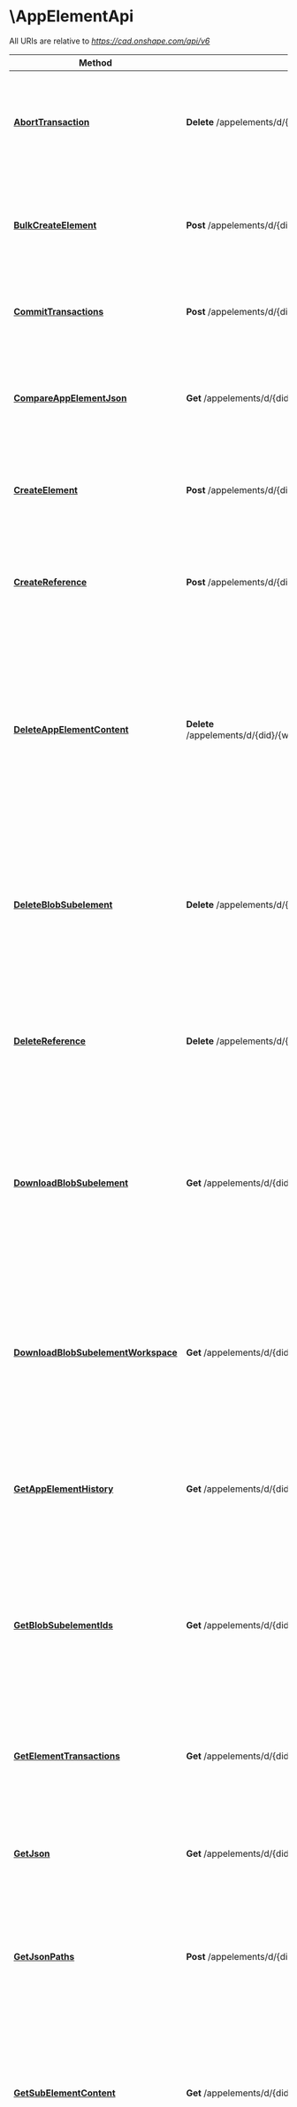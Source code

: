# \AppElementApi

All URIs are relative to *https://cad.onshape.com/api/v6*

Method | HTTP request | Description
------------- | ------------- | -------------
[**AbortTransaction**](AppElementApi.md#AbortTransaction) | **Delete** /appelements/d/{did}/w/{wid}/e/{eid}/transactions/{tid} | Abort transaction by document ID, workspace ID, tab ID, and transaction ID.
[**BulkCreateElement**](AppElementApi.md#BulkCreateElement) | **Post** /appelements/d/{did}/w/{wid}/bulkcreate | Create multiple empty application tabs by document ID and workspace ID.
[**CommitTransactions**](AppElementApi.md#CommitTransactions) | **Post** /appelements/d/{did}/w/{wid}/transactions | Commit transactions by document ID and workspace ID.
[**CompareAppElementJson**](AppElementApi.md#CompareAppElementJson) | **Get** /appelements/d/{did}/{wvm}/{wvmid}/e/{eid}/compare | Compare JSON by document ID, workspace or version or microversion ID, and tab ID.
[**CreateElement**](AppElementApi.md#CreateElement) | **Post** /appelements/d/{did}/w/{wid} | Create application tab by document ID and workspace ID.
[**CreateReference**](AppElementApi.md#CreateReference) | **Post** /appelements/d/{did}/{wvm}/{wvmid}/e/{eid}/references | Create referencesby document ID, workspace or version or microversion ID, and tab ID.
[**DeleteAppElementContent**](AppElementApi.md#DeleteAppElementContent) | **Delete** /appelements/d/{did}/{wvm}/{wvmid}/e/{eid}/content/subelements/{sid} | Delete subelement array by document ID, workspace or version or microversion ID, tab ID, and subelement ID. A Subelement is used to store and organize data.
[**DeleteBlobSubelement**](AppElementApi.md#DeleteBlobSubelement) | **Delete** /appelements/d/{did}/w/{wid}/e/{eid}/blob/{bid} | Delete blob subelement file by document ID, workspace ID, tab ID, and blob ID. A Subelement is used to store and organize data.
[**DeleteReference**](AppElementApi.md#DeleteReference) | **Delete** /appelements/d/{did}/{wvm}/{wvmid}/e/{eid}/references/{rid} | Delete references by document ID, workspace or version or microversion ID, tab ID, and resolve ID.
[**DownloadBlobSubelement**](AppElementApi.md#DownloadBlobSubelement) | **Get** /appelements/d/{did}/{vm}/{vmid}/e/{eid}/blob/{bid} | Download blob subelement file by document ID, version or microversion ID, tab ID, and blob ID. A Subelement is used to store and organize data.
[**DownloadBlobSubelementWorkspace**](AppElementApi.md#DownloadBlobSubelementWorkspace) | **Get** /appelements/d/{did}/w/{wid}/e/{eid}/blob/{bid} | Download blob subelement as a file by document ID, workspace ID, tab ID, and blob ID. A Subelement is used to store and organize data.
[**GetAppElementHistory**](AppElementApi.md#GetAppElementHistory) | **Get** /appelements/d/{did}/{wvm}/{wvmid}/e/{eid}/content/history | Retrieve history by document ID, workspace or version or microversion ID, and tab ID.
[**GetBlobSubelementIds**](AppElementApi.md#GetBlobSubelementIds) | **Get** /appelements/d/{did}/{wvm}/{wvmid}/e/{eid}/blob | Retrieve an array of blob subelement IDs by document ID and workspace or microversion ID. A Subelement is used to store and organize data.
[**GetElementTransactions**](AppElementApi.md#GetElementTransactions) | **Get** /appelements/d/{did}/w/{wid}/e/{eid}/transactions | Retrieve an array of tab transactions by document ID, workspace ID, and tab ID.
[**GetJson**](AppElementApi.md#GetJson) | **Get** /appelements/d/{did}/{wvm}/{wvmid}/e/{eid}/content/json | Retrieve JSON by document ID, workspace or version or microversion ID, and tab ID.
[**GetJsonPaths**](AppElementApi.md#GetJsonPaths) | **Post** /appelements/d/{did}/{wvm}/{wvmid}/e/{eid}/content/jsonpaths | Retrieve JSON paths by document ID, workspace or version or microversion ID, and tab ID.
[**GetSubElementContent**](AppElementApi.md#GetSubElementContent) | **Get** /appelements/d/{did}/{wvm}/{wvmid}/e/{eid}/content | Retrieve subelement content by document ID, tab ID, and workspace or version or microversion ID. A Subelement is used to store and organize data.
[**GetSubelementIds**](AppElementApi.md#GetSubelementIds) | **Get** /appelements/d/{did}/{wvm}/{wvmid}/e/{eid}/content/ids | Retrieve subelement IDs by document ID, workspace or version or microversion ID, and tab ID. A Subelement is used to store and organize data.
[**ResolveReference**](AppElementApi.md#ResolveReference) | **Get** /appelements/d/{did}/{wvm}/{wvmid}/e/{eid}/references/{rid} | Resolve references by document ID, workspace or version or microversion ID, tab ID and resolve ID.
[**ResolveReferences**](AppElementApi.md#ResolveReferences) | **Get** /appelements/d/{did}/{wvm}/{wvmid}/e/{eid}/resolvereferences | Resolve references by document ID, workspace or version or microversion ID, and tab ID.
[**StartTransaction**](AppElementApi.md#StartTransaction) | **Post** /appelements/d/{did}/w/{wid}/e/{eid}/transactions | Start application tab transaction by document ID, workspace ID, and tab ID.
[**UpdateAppElement**](AppElementApi.md#UpdateAppElement) | **Post** /appelements/d/{did}/{wvm}/{wvmid}/e/{eid}/content | Update application tab by document ID, workspace or version or microversion ID, and tab ID.
[**UpdateReference**](AppElementApi.md#UpdateReference) | **Post** /appelements/d/{did}/{wvm}/{wvmid}/e/{eid}/references/{rid} | Update references by document ID, workspace or version or microversion ID, tab ID, and resolve ID.
[**UploadBlobSubelement**](AppElementApi.md#UploadBlobSubelement) | **Post** /appelements/d/{did}/w/{wid}/e/{eid}/blob/{bid} | Upload blob subelement file by document ID, workspace ID, tab ID, and blob ID. A Subelement is used to store and organize data.



## AbortTransaction

> map[string]interface{} AbortTransaction(ctx, did, eid, wid, tid).ReturnError(returnError).Execute()

Abort transaction by document ID, workspace ID, tab ID, and transaction ID.

### Example

```go
package main

import (
    "context"
    "fmt"
    "os"
    openapiclient "./openapi"
)

func main() {
    did := "did_example" // string | 
    eid := "eid_example" // string | 
    wid := "wid_example" // string | 
    tid := "tid_example" // string | 
    returnError := true // bool |  (optional) (default to true)

    configuration := openapiclient.NewConfiguration()
    apiClient := openapiclient.NewAPIClient(configuration)
    resp, r, err := apiClient.AppElementApi.AbortTransaction(context.Background(), did, eid, wid, tid).ReturnError(returnError).Execute()
    if err != nil {
        fmt.Fprintf(os.Stderr, "Error when calling `AppElementApi.AbortTransaction``: %v\n", err)
        fmt.Fprintf(os.Stderr, "Full HTTP response: %v\n", r)
    }
    // response from `AbortTransaction`: map[string]interface{}
    fmt.Fprintf(os.Stdout, "Response from `AppElementApi.AbortTransaction`: %v\n", resp)
}
```

### Path Parameters


Name | Type | Description  | Notes
------------- | ------------- | ------------- | -------------
**ctx** | **context.Context** | context for authentication, logging, cancellation, deadlines, tracing, etc.
**did** | **string** |  | 
**eid** | **string** |  | 
**wid** | **string** |  | 
**tid** | **string** |  | 

### Other Parameters

Other parameters are passed through a pointer to a apiAbortTransactionRequest struct via the builder pattern


Name | Type | Description  | Notes
------------- | ------------- | ------------- | -------------




 **returnError** | **bool** |  | [default to true]

### Return type

**map[string]interface{}**

### Authorization

[OAuth2](../README.md#OAuth2), [BasicAuth](../README.md#BasicAuth)

### HTTP request headers

- **Content-Type**: Not defined
- **Accept**: application/json;charset=UTF-8; qs=0.09

[[Back to top]](#) [[Back to API list]](../README.md#documentation-for-api-endpoints)
[[Back to Model list]](../README.md#documentation-for-models)
[[Back to README]](../README.md)


## BulkCreateElement

> BTAppElementBulkCreateInfo BulkCreateElement(ctx, did, wid).BTAppElementBulkCreateParams(bTAppElementBulkCreateParams).LinkDocumentId(linkDocumentId).Execute()

Create multiple empty application tabs by document ID and workspace ID.



### Example

```go
package main

import (
    "context"
    "fmt"
    "os"
    openapiclient "./openapi"
)

func main() {
    did := "did_example" // string | The id of the document in which to perform the operation.
    wid := "wid_example" // string | The id of the workspace in which to perform the operation.
    bTAppElementBulkCreateParams := *openapiclient.NewBTAppElementBulkCreateParams("FormatId_example") // BTAppElementBulkCreateParams | 
    linkDocumentId := "linkDocumentId_example" // string | The id of the document through which the above document should be accessed; only applicable when accessing a version of the document. This allows a user who has access to document a to see data from document b, as long as document b has been linked to document a by a user who has permission to both. (optional) (default to "")

    configuration := openapiclient.NewConfiguration()
    apiClient := openapiclient.NewAPIClient(configuration)
    resp, r, err := apiClient.AppElementApi.BulkCreateElement(context.Background(), did, wid).BTAppElementBulkCreateParams(bTAppElementBulkCreateParams).LinkDocumentId(linkDocumentId).Execute()
    if err != nil {
        fmt.Fprintf(os.Stderr, "Error when calling `AppElementApi.BulkCreateElement``: %v\n", err)
        fmt.Fprintf(os.Stderr, "Full HTTP response: %v\n", r)
    }
    // response from `BulkCreateElement`: BTAppElementBulkCreateInfo
    fmt.Fprintf(os.Stdout, "Response from `AppElementApi.BulkCreateElement`: %v\n", resp)
}
```

### Path Parameters


Name | Type | Description  | Notes
------------- | ------------- | ------------- | -------------
**ctx** | **context.Context** | context for authentication, logging, cancellation, deadlines, tracing, etc.
**did** | **string** | The id of the document in which to perform the operation. | 
**wid** | **string** | The id of the workspace in which to perform the operation. | 

### Other Parameters

Other parameters are passed through a pointer to a apiBulkCreateElementRequest struct via the builder pattern


Name | Type | Description  | Notes
------------- | ------------- | ------------- | -------------


 **bTAppElementBulkCreateParams** | [**BTAppElementBulkCreateParams**](BTAppElementBulkCreateParams.md) |  | 
 **linkDocumentId** | **string** | The id of the document through which the above document should be accessed; only applicable when accessing a version of the document. This allows a user who has access to document a to see data from document b, as long as document b has been linked to document a by a user who has permission to both. | [default to &quot;&quot;]

### Return type

[**BTAppElementBulkCreateInfo**](BTAppElementBulkCreateInfo.md)

### Authorization

[OAuth2](../README.md#OAuth2), [BasicAuth](../README.md#BasicAuth)

### HTTP request headers

- **Content-Type**: application/json;charset=UTF-8; qs=0.09
- **Accept**: application/json;charset=UTF-8; qs=0.09

[[Back to top]](#) [[Back to API list]](../README.md#documentation-for-api-endpoints)
[[Back to Model list]](../README.md#documentation-for-models)
[[Back to README]](../README.md)


## CommitTransactions

> BTAppElementModifyInfo CommitTransactions(ctx, did, wid).BTAppElementCommitTransactionParams(bTAppElementCommitTransactionParams).LinkDocumentId(linkDocumentId).Execute()

Commit transactions by document ID and workspace ID.

### Example

```go
package main

import (
    "context"
    "fmt"
    "os"
    openapiclient "./openapi"
)

func main() {
    did := "did_example" // string | The id of the document in which to perform the operation.
    wid := "wid_example" // string | The id of the workspace in which to perform the operation.
    bTAppElementCommitTransactionParams := *openapiclient.NewBTAppElementCommitTransactionParams() // BTAppElementCommitTransactionParams | 
    linkDocumentId := "linkDocumentId_example" // string | The id of the document through which the above document should be accessed; only applicable when accessing a version of the document. This allows a user who has access to document a to see data from document b, as long as document b has been linked to document a by a user who has permission to both. (optional) (default to "")

    configuration := openapiclient.NewConfiguration()
    apiClient := openapiclient.NewAPIClient(configuration)
    resp, r, err := apiClient.AppElementApi.CommitTransactions(context.Background(), did, wid).BTAppElementCommitTransactionParams(bTAppElementCommitTransactionParams).LinkDocumentId(linkDocumentId).Execute()
    if err != nil {
        fmt.Fprintf(os.Stderr, "Error when calling `AppElementApi.CommitTransactions``: %v\n", err)
        fmt.Fprintf(os.Stderr, "Full HTTP response: %v\n", r)
    }
    // response from `CommitTransactions`: BTAppElementModifyInfo
    fmt.Fprintf(os.Stdout, "Response from `AppElementApi.CommitTransactions`: %v\n", resp)
}
```

### Path Parameters


Name | Type | Description  | Notes
------------- | ------------- | ------------- | -------------
**ctx** | **context.Context** | context for authentication, logging, cancellation, deadlines, tracing, etc.
**did** | **string** | The id of the document in which to perform the operation. | 
**wid** | **string** | The id of the workspace in which to perform the operation. | 

### Other Parameters

Other parameters are passed through a pointer to a apiCommitTransactionsRequest struct via the builder pattern


Name | Type | Description  | Notes
------------- | ------------- | ------------- | -------------


 **bTAppElementCommitTransactionParams** | [**BTAppElementCommitTransactionParams**](BTAppElementCommitTransactionParams.md) |  | 
 **linkDocumentId** | **string** | The id of the document through which the above document should be accessed; only applicable when accessing a version of the document. This allows a user who has access to document a to see data from document b, as long as document b has been linked to document a by a user who has permission to both. | [default to &quot;&quot;]

### Return type

[**BTAppElementModifyInfo**](BTAppElementModifyInfo.md)

### Authorization

[OAuth2](../README.md#OAuth2), [BasicAuth](../README.md#BasicAuth)

### HTTP request headers

- **Content-Type**: application/json;charset=UTF-8; qs=0.09
- **Accept**: application/json;charset=UTF-8; qs=0.09

[[Back to top]](#) [[Back to API list]](../README.md#documentation-for-api-endpoints)
[[Back to Model list]](../README.md#documentation-for-models)
[[Back to README]](../README.md)


## CompareAppElementJson

> BTDiffJsonResponse2725 CompareAppElementJson(ctx, did, wvm, wvmid, eid).WorkspaceId(workspaceId).VersionId(versionId).MicroversionId(microversionId).LinkDocumentId(linkDocumentId).JsonDifferenceFormat(jsonDifferenceFormat).Execute()

Compare JSON by document ID, workspace or version or microversion ID, and tab ID.

### Example

```go
package main

import (
    "context"
    "fmt"
    "os"
    openapiclient "./openapi"
)

func main() {
    did := "did_example" // string | 
    wvm := "wvm_example" // string | 
    wvmid := "wvmid_example" // string | 
    eid := "eid_example" // string | 
    workspaceId := "workspaceId_example" // string |  (optional)
    versionId := "versionId_example" // string |  (optional)
    microversionId := "microversionId_example" // string |  (optional)
    linkDocumentId := "linkDocumentId_example" // string |  (optional)
    jsonDifferenceFormat := "jsonDifferenceFormat_example" // string |  (optional)

    configuration := openapiclient.NewConfiguration()
    apiClient := openapiclient.NewAPIClient(configuration)
    resp, r, err := apiClient.AppElementApi.CompareAppElementJson(context.Background(), did, wvm, wvmid, eid).WorkspaceId(workspaceId).VersionId(versionId).MicroversionId(microversionId).LinkDocumentId(linkDocumentId).JsonDifferenceFormat(jsonDifferenceFormat).Execute()
    if err != nil {
        fmt.Fprintf(os.Stderr, "Error when calling `AppElementApi.CompareAppElementJson``: %v\n", err)
        fmt.Fprintf(os.Stderr, "Full HTTP response: %v\n", r)
    }
    // response from `CompareAppElementJson`: BTDiffJsonResponse2725
    fmt.Fprintf(os.Stdout, "Response from `AppElementApi.CompareAppElementJson`: %v\n", resp)
}
```

### Path Parameters


Name | Type | Description  | Notes
------------- | ------------- | ------------- | -------------
**ctx** | **context.Context** | context for authentication, logging, cancellation, deadlines, tracing, etc.
**did** | **string** |  | 
**wvm** | **string** |  | 
**wvmid** | **string** |  | 
**eid** | **string** |  | 

### Other Parameters

Other parameters are passed through a pointer to a apiCompareAppElementJsonRequest struct via the builder pattern


Name | Type | Description  | Notes
------------- | ------------- | ------------- | -------------




 **workspaceId** | **string** |  | 
 **versionId** | **string** |  | 
 **microversionId** | **string** |  | 
 **linkDocumentId** | **string** |  | 
 **jsonDifferenceFormat** | **string** |  | 

### Return type

[**BTDiffJsonResponse2725**](BTDiffJsonResponse2725.md)

### Authorization

[OAuth2](../README.md#OAuth2), [BasicAuth](../README.md#BasicAuth)

### HTTP request headers

- **Content-Type**: Not defined
- **Accept**: application/json;charset=UTF-8; qs=0.09

[[Back to top]](#) [[Back to API list]](../README.md#documentation-for-api-endpoints)
[[Back to Model list]](../README.md#documentation-for-models)
[[Back to README]](../README.md)


## CreateElement

> BTAppElementModifyInfo CreateElement(ctx, did, wid).BTAppElementParams(bTAppElementParams).LinkDocumentId(linkDocumentId).Execute()

Create application tab by document ID and workspace ID.

### Example

```go
package main

import (
    "context"
    "fmt"
    "os"
    openapiclient "./openapi"
)

func main() {
    did := "did_example" // string | The id of the document in which to perform the operation.
    wid := "wid_example" // string | The id of the workspace in which to perform the operation.
    bTAppElementParams := *openapiclient.NewBTAppElementParams("FormatId_example") // BTAppElementParams | 
    linkDocumentId := "linkDocumentId_example" // string | The id of the document through which the above document should be accessed; only applicable when accessing a version of the document. This allows a user who has access to document a to see data from document b, as long as document b has been linked to document a by a user who has permission to both. (optional) (default to "")

    configuration := openapiclient.NewConfiguration()
    apiClient := openapiclient.NewAPIClient(configuration)
    resp, r, err := apiClient.AppElementApi.CreateElement(context.Background(), did, wid).BTAppElementParams(bTAppElementParams).LinkDocumentId(linkDocumentId).Execute()
    if err != nil {
        fmt.Fprintf(os.Stderr, "Error when calling `AppElementApi.CreateElement``: %v\n", err)
        fmt.Fprintf(os.Stderr, "Full HTTP response: %v\n", r)
    }
    // response from `CreateElement`: BTAppElementModifyInfo
    fmt.Fprintf(os.Stdout, "Response from `AppElementApi.CreateElement`: %v\n", resp)
}
```

### Path Parameters


Name | Type | Description  | Notes
------------- | ------------- | ------------- | -------------
**ctx** | **context.Context** | context for authentication, logging, cancellation, deadlines, tracing, etc.
**did** | **string** | The id of the document in which to perform the operation. | 
**wid** | **string** | The id of the workspace in which to perform the operation. | 

### Other Parameters

Other parameters are passed through a pointer to a apiCreateElementRequest struct via the builder pattern


Name | Type | Description  | Notes
------------- | ------------- | ------------- | -------------


 **bTAppElementParams** | [**BTAppElementParams**](BTAppElementParams.md) |  | 
 **linkDocumentId** | **string** | The id of the document through which the above document should be accessed; only applicable when accessing a version of the document. This allows a user who has access to document a to see data from document b, as long as document b has been linked to document a by a user who has permission to both. | [default to &quot;&quot;]

### Return type

[**BTAppElementModifyInfo**](BTAppElementModifyInfo.md)

### Authorization

[OAuth2](../README.md#OAuth2), [BasicAuth](../README.md#BasicAuth)

### HTTP request headers

- **Content-Type**: application/json;charset=UTF-8; qs=0.09
- **Accept**: application/json;charset=UTF-8; qs=0.09

[[Back to top]](#) [[Back to API list]](../README.md#documentation-for-api-endpoints)
[[Back to Model list]](../README.md#documentation-for-models)
[[Back to README]](../README.md)


## CreateReference

> BTAppElementReferenceInfo CreateReference(ctx, did, eid, wvm, wvmid).BTAppElementReferenceParams(bTAppElementReferenceParams).Execute()

Create referencesby document ID, workspace or version or microversion ID, and tab ID.

### Example

```go
package main

import (
    "context"
    "fmt"
    "os"
    openapiclient "./openapi"
)

func main() {
    did := "did_example" // string | 
    eid := "eid_example" // string | 
    wvm := "wvm_example" // string | 
    wvmid := "wvmid_example" // string | 
    bTAppElementReferenceParams := *openapiclient.NewBTAppElementReferenceParams() // BTAppElementReferenceParams | 

    configuration := openapiclient.NewConfiguration()
    apiClient := openapiclient.NewAPIClient(configuration)
    resp, r, err := apiClient.AppElementApi.CreateReference(context.Background(), did, eid, wvm, wvmid).BTAppElementReferenceParams(bTAppElementReferenceParams).Execute()
    if err != nil {
        fmt.Fprintf(os.Stderr, "Error when calling `AppElementApi.CreateReference``: %v\n", err)
        fmt.Fprintf(os.Stderr, "Full HTTP response: %v\n", r)
    }
    // response from `CreateReference`: BTAppElementReferenceInfo
    fmt.Fprintf(os.Stdout, "Response from `AppElementApi.CreateReference`: %v\n", resp)
}
```

### Path Parameters


Name | Type | Description  | Notes
------------- | ------------- | ------------- | -------------
**ctx** | **context.Context** | context for authentication, logging, cancellation, deadlines, tracing, etc.
**did** | **string** |  | 
**eid** | **string** |  | 
**wvm** | **string** |  | 
**wvmid** | **string** |  | 

### Other Parameters

Other parameters are passed through a pointer to a apiCreateReferenceRequest struct via the builder pattern


Name | Type | Description  | Notes
------------- | ------------- | ------------- | -------------




 **bTAppElementReferenceParams** | [**BTAppElementReferenceParams**](BTAppElementReferenceParams.md) |  | 

### Return type

[**BTAppElementReferenceInfo**](BTAppElementReferenceInfo.md)

### Authorization

[OAuth2](../README.md#OAuth2), [BasicAuth](../README.md#BasicAuth)

### HTTP request headers

- **Content-Type**: application/json;charset=UTF-8; qs=0.09
- **Accept**: application/json;charset=UTF-8; qs=0.09

[[Back to top]](#) [[Back to API list]](../README.md#documentation-for-api-endpoints)
[[Back to Model list]](../README.md#documentation-for-models)
[[Back to README]](../README.md)


## DeleteAppElementContent

> BTAppElementModifyInfo DeleteAppElementContent(ctx, did, eid, wvm, wvmid, sid).TransactionId(transactionId).ParentChangeId(parentChangeId).Description(description).Execute()

Delete subelement array by document ID, workspace or version or microversion ID, tab ID, and subelement ID. A Subelement is used to store and organize data.

### Example

```go
package main

import (
    "context"
    "fmt"
    "os"
    openapiclient "./openapi"
)

func main() {
    did := "did_example" // string | 
    eid := "eid_example" // string | 
    wvm := "wvm_example" // string | 
    wvmid := "wvmid_example" // string | 
    sid := "sid_example" // string | 
    transactionId := "transactionId_example" // string |  (optional)
    parentChangeId := "parentChangeId_example" // string |  (optional)
    description := "description_example" // string |  (optional)

    configuration := openapiclient.NewConfiguration()
    apiClient := openapiclient.NewAPIClient(configuration)
    resp, r, err := apiClient.AppElementApi.DeleteAppElementContent(context.Background(), did, eid, wvm, wvmid, sid).TransactionId(transactionId).ParentChangeId(parentChangeId).Description(description).Execute()
    if err != nil {
        fmt.Fprintf(os.Stderr, "Error when calling `AppElementApi.DeleteAppElementContent``: %v\n", err)
        fmt.Fprintf(os.Stderr, "Full HTTP response: %v\n", r)
    }
    // response from `DeleteAppElementContent`: BTAppElementModifyInfo
    fmt.Fprintf(os.Stdout, "Response from `AppElementApi.DeleteAppElementContent`: %v\n", resp)
}
```

### Path Parameters


Name | Type | Description  | Notes
------------- | ------------- | ------------- | -------------
**ctx** | **context.Context** | context for authentication, logging, cancellation, deadlines, tracing, etc.
**did** | **string** |  | 
**eid** | **string** |  | 
**wvm** | **string** |  | 
**wvmid** | **string** |  | 
**sid** | **string** |  | 

### Other Parameters

Other parameters are passed through a pointer to a apiDeleteAppElementContentRequest struct via the builder pattern


Name | Type | Description  | Notes
------------- | ------------- | ------------- | -------------





 **transactionId** | **string** |  | 
 **parentChangeId** | **string** |  | 
 **description** | **string** |  | 

### Return type

[**BTAppElementModifyInfo**](BTAppElementModifyInfo.md)

### Authorization

[OAuth2](../README.md#OAuth2), [BasicAuth](../README.md#BasicAuth)

### HTTP request headers

- **Content-Type**: Not defined
- **Accept**: application/json;charset=UTF-8; qs=0.09

[[Back to top]](#) [[Back to API list]](../README.md#documentation-for-api-endpoints)
[[Back to Model list]](../README.md#documentation-for-models)
[[Back to README]](../README.md)


## DeleteBlobSubelement

> BTAppElementModifyInfo DeleteBlobSubelement(ctx, did, wid, eid, bid).TransactionId(transactionId).ChangeId(changeId).Execute()

Delete blob subelement file by document ID, workspace ID, tab ID, and blob ID. A Subelement is used to store and organize data.

### Example

```go
package main

import (
    "context"
    "fmt"
    "os"
    openapiclient "./openapi"
)

func main() {
    did := "did_example" // string | 
    wid := "wid_example" // string | 
    eid := "eid_example" // string | 
    bid := "bid_example" // string | 
    transactionId := "transactionId_example" // string |  (optional)
    changeId := "changeId_example" // string |  (optional)

    configuration := openapiclient.NewConfiguration()
    apiClient := openapiclient.NewAPIClient(configuration)
    resp, r, err := apiClient.AppElementApi.DeleteBlobSubelement(context.Background(), did, wid, eid, bid).TransactionId(transactionId).ChangeId(changeId).Execute()
    if err != nil {
        fmt.Fprintf(os.Stderr, "Error when calling `AppElementApi.DeleteBlobSubelement``: %v\n", err)
        fmt.Fprintf(os.Stderr, "Full HTTP response: %v\n", r)
    }
    // response from `DeleteBlobSubelement`: BTAppElementModifyInfo
    fmt.Fprintf(os.Stdout, "Response from `AppElementApi.DeleteBlobSubelement`: %v\n", resp)
}
```

### Path Parameters


Name | Type | Description  | Notes
------------- | ------------- | ------------- | -------------
**ctx** | **context.Context** | context for authentication, logging, cancellation, deadlines, tracing, etc.
**did** | **string** |  | 
**wid** | **string** |  | 
**eid** | **string** |  | 
**bid** | **string** |  | 

### Other Parameters

Other parameters are passed through a pointer to a apiDeleteBlobSubelementRequest struct via the builder pattern


Name | Type | Description  | Notes
------------- | ------------- | ------------- | -------------




 **transactionId** | **string** |  | 
 **changeId** | **string** |  | 

### Return type

[**BTAppElementModifyInfo**](BTAppElementModifyInfo.md)

### Authorization

[OAuth2](../README.md#OAuth2), [BasicAuth](../README.md#BasicAuth)

### HTTP request headers

- **Content-Type**: Not defined
- **Accept**: application/json;charset=UTF-8; qs=0.09

[[Back to top]](#) [[Back to API list]](../README.md#documentation-for-api-endpoints)
[[Back to Model list]](../README.md#documentation-for-models)
[[Back to README]](../README.md)


## DeleteReference

> BTAppElementReferenceInfo DeleteReference(ctx, did, eid, wvm, wvmid, rid).TransactionId(transactionId).ParentChangeId(parentChangeId).Description(description).Execute()

Delete references by document ID, workspace or version or microversion ID, tab ID, and resolve ID.

### Example

```go
package main

import (
    "context"
    "fmt"
    "os"
    openapiclient "./openapi"
)

func main() {
    did := "did_example" // string | 
    eid := "eid_example" // string | 
    wvm := "wvm_example" // string | 
    wvmid := "wvmid_example" // string | 
    rid := "rid_example" // string | 
    transactionId := "transactionId_example" // string |  (optional)
    parentChangeId := "parentChangeId_example" // string |  (optional)
    description := "description_example" // string |  (optional)

    configuration := openapiclient.NewConfiguration()
    apiClient := openapiclient.NewAPIClient(configuration)
    resp, r, err := apiClient.AppElementApi.DeleteReference(context.Background(), did, eid, wvm, wvmid, rid).TransactionId(transactionId).ParentChangeId(parentChangeId).Description(description).Execute()
    if err != nil {
        fmt.Fprintf(os.Stderr, "Error when calling `AppElementApi.DeleteReference``: %v\n", err)
        fmt.Fprintf(os.Stderr, "Full HTTP response: %v\n", r)
    }
    // response from `DeleteReference`: BTAppElementReferenceInfo
    fmt.Fprintf(os.Stdout, "Response from `AppElementApi.DeleteReference`: %v\n", resp)
}
```

### Path Parameters


Name | Type | Description  | Notes
------------- | ------------- | ------------- | -------------
**ctx** | **context.Context** | context for authentication, logging, cancellation, deadlines, tracing, etc.
**did** | **string** |  | 
**eid** | **string** |  | 
**wvm** | **string** |  | 
**wvmid** | **string** |  | 
**rid** | **string** |  | 

### Other Parameters

Other parameters are passed through a pointer to a apiDeleteReferenceRequest struct via the builder pattern


Name | Type | Description  | Notes
------------- | ------------- | ------------- | -------------





 **transactionId** | **string** |  | 
 **parentChangeId** | **string** |  | 
 **description** | **string** |  | 

### Return type

[**BTAppElementReferenceInfo**](BTAppElementReferenceInfo.md)

### Authorization

[OAuth2](../README.md#OAuth2), [BasicAuth](../README.md#BasicAuth)

### HTTP request headers

- **Content-Type**: Not defined
- **Accept**: application/json;charset=UTF-8; qs=0.09

[[Back to top]](#) [[Back to API list]](../README.md#documentation-for-api-endpoints)
[[Back to Model list]](../README.md#documentation-for-models)
[[Back to README]](../README.md)


## DownloadBlobSubelement

> HttpFile DownloadBlobSubelement(ctx, did, vm, vmid, eid, bid).ContentDisposition(contentDisposition).IfNoneMatch(ifNoneMatch).TransactionId(transactionId).ChangeId(changeId).LinkDocumentId(linkDocumentId).Execute()

Download blob subelement file by document ID, version or microversion ID, tab ID, and blob ID. A Subelement is used to store and organize data.

### Example

```go
package main

import (
    "context"
    "fmt"
    "os"
    openapiclient "./openapi"
)

func main() {
    did := "did_example" // string | 
    vm := "vm_example" // string | 
    vmid := "vmid_example" // string | 
    eid := "eid_example" // string | 
    bid := "bid_example" // string | 
    contentDisposition := "contentDisposition_example" // string |  (optional)
    ifNoneMatch := "ifNoneMatch_example" // string |  (optional)
    transactionId := "transactionId_example" // string |  (optional)
    changeId := "changeId_example" // string |  (optional)
    linkDocumentId := "linkDocumentId_example" // string |  (optional)

    configuration := openapiclient.NewConfiguration()
    apiClient := openapiclient.NewAPIClient(configuration)
    resp, r, err := apiClient.AppElementApi.DownloadBlobSubelement(context.Background(), did, vm, vmid, eid, bid).ContentDisposition(contentDisposition).IfNoneMatch(ifNoneMatch).TransactionId(transactionId).ChangeId(changeId).LinkDocumentId(linkDocumentId).Execute()
    if err != nil {
        fmt.Fprintf(os.Stderr, "Error when calling `AppElementApi.DownloadBlobSubelement``: %v\n", err)
        fmt.Fprintf(os.Stderr, "Full HTTP response: %v\n", r)
    }
    // response from `DownloadBlobSubelement`: HttpFile
    fmt.Fprintf(os.Stdout, "Response from `AppElementApi.DownloadBlobSubelement`: %v\n", resp)
}
```

### Path Parameters


Name | Type | Description  | Notes
------------- | ------------- | ------------- | -------------
**ctx** | **context.Context** | context for authentication, logging, cancellation, deadlines, tracing, etc.
**did** | **string** |  | 
**vm** | **string** |  | 
**vmid** | **string** |  | 
**eid** | **string** |  | 
**bid** | **string** |  | 

### Other Parameters

Other parameters are passed through a pointer to a apiDownloadBlobSubelementRequest struct via the builder pattern


Name | Type | Description  | Notes
------------- | ------------- | ------------- | -------------





 **contentDisposition** | **string** |  | 
 **ifNoneMatch** | **string** |  | 
 **transactionId** | **string** |  | 
 **changeId** | **string** |  | 
 **linkDocumentId** | **string** |  | 

### Return type

[**HttpFile**](HttpFile.md)

### Authorization

[OAuth2](../README.md#OAuth2), [BasicAuth](../README.md#BasicAuth)

### HTTP request headers

- **Content-Type**: Not defined
- **Accept**: application/octet-stream

[[Back to top]](#) [[Back to API list]](../README.md#documentation-for-api-endpoints)
[[Back to Model list]](../README.md#documentation-for-models)
[[Back to README]](../README.md)


## DownloadBlobSubelementWorkspace

> HttpFile DownloadBlobSubelementWorkspace(ctx, did, wid, eid, bid).ContentDisposition(contentDisposition).IfNoneMatch(ifNoneMatch).TransactionId(transactionId).ChangeId(changeId).Execute()

Download blob subelement as a file by document ID, workspace ID, tab ID, and blob ID. A Subelement is used to store and organize data.

### Example

```go
package main

import (
    "context"
    "fmt"
    "os"
    openapiclient "./openapi"
)

func main() {
    did := "did_example" // string | 
    wid := "wid_example" // string | 
    eid := "eid_example" // string | 
    bid := "bid_example" // string | 
    contentDisposition := "contentDisposition_example" // string |  (optional)
    ifNoneMatch := "ifNoneMatch_example" // string |  (optional)
    transactionId := "transactionId_example" // string |  (optional)
    changeId := "changeId_example" // string |  (optional)

    configuration := openapiclient.NewConfiguration()
    apiClient := openapiclient.NewAPIClient(configuration)
    resp, r, err := apiClient.AppElementApi.DownloadBlobSubelementWorkspace(context.Background(), did, wid, eid, bid).ContentDisposition(contentDisposition).IfNoneMatch(ifNoneMatch).TransactionId(transactionId).ChangeId(changeId).Execute()
    if err != nil {
        fmt.Fprintf(os.Stderr, "Error when calling `AppElementApi.DownloadBlobSubelementWorkspace``: %v\n", err)
        fmt.Fprintf(os.Stderr, "Full HTTP response: %v\n", r)
    }
    // response from `DownloadBlobSubelementWorkspace`: HttpFile
    fmt.Fprintf(os.Stdout, "Response from `AppElementApi.DownloadBlobSubelementWorkspace`: %v\n", resp)
}
```

### Path Parameters


Name | Type | Description  | Notes
------------- | ------------- | ------------- | -------------
**ctx** | **context.Context** | context for authentication, logging, cancellation, deadlines, tracing, etc.
**did** | **string** |  | 
**wid** | **string** |  | 
**eid** | **string** |  | 
**bid** | **string** |  | 

### Other Parameters

Other parameters are passed through a pointer to a apiDownloadBlobSubelementWorkspaceRequest struct via the builder pattern


Name | Type | Description  | Notes
------------- | ------------- | ------------- | -------------




 **contentDisposition** | **string** |  | 
 **ifNoneMatch** | **string** |  | 
 **transactionId** | **string** |  | 
 **changeId** | **string** |  | 

### Return type

[**HttpFile**](HttpFile.md)

### Authorization

[OAuth2](../README.md#OAuth2), [BasicAuth](../README.md#BasicAuth)

### HTTP request headers

- **Content-Type**: Not defined
- **Accept**: application/octet-stream

[[Back to top]](#) [[Back to API list]](../README.md#documentation-for-api-endpoints)
[[Back to Model list]](../README.md#documentation-for-models)
[[Back to README]](../README.md)


## GetAppElementHistory

> BTAppElementHistoryInfo GetAppElementHistory(ctx, did, eid, wvm, wvmid).Execute()

Retrieve history by document ID, workspace or version or microversion ID, and tab ID.

### Example

```go
package main

import (
    "context"
    "fmt"
    "os"
    openapiclient "./openapi"
)

func main() {
    did := "did_example" // string | 
    eid := "eid_example" // string | 
    wvm := "wvm_example" // string | 
    wvmid := "wvmid_example" // string | 

    configuration := openapiclient.NewConfiguration()
    apiClient := openapiclient.NewAPIClient(configuration)
    resp, r, err := apiClient.AppElementApi.GetAppElementHistory(context.Background(), did, eid, wvm, wvmid).Execute()
    if err != nil {
        fmt.Fprintf(os.Stderr, "Error when calling `AppElementApi.GetAppElementHistory``: %v\n", err)
        fmt.Fprintf(os.Stderr, "Full HTTP response: %v\n", r)
    }
    // response from `GetAppElementHistory`: BTAppElementHistoryInfo
    fmt.Fprintf(os.Stdout, "Response from `AppElementApi.GetAppElementHistory`: %v\n", resp)
}
```

### Path Parameters


Name | Type | Description  | Notes
------------- | ------------- | ------------- | -------------
**ctx** | **context.Context** | context for authentication, logging, cancellation, deadlines, tracing, etc.
**did** | **string** |  | 
**eid** | **string** |  | 
**wvm** | **string** |  | 
**wvmid** | **string** |  | 

### Other Parameters

Other parameters are passed through a pointer to a apiGetAppElementHistoryRequest struct via the builder pattern


Name | Type | Description  | Notes
------------- | ------------- | ------------- | -------------





### Return type

[**BTAppElementHistoryInfo**](BTAppElementHistoryInfo.md)

### Authorization

[OAuth2](../README.md#OAuth2), [BasicAuth](../README.md#BasicAuth)

### HTTP request headers

- **Content-Type**: Not defined
- **Accept**: application/json;charset=UTF-8; qs=0.09

[[Back to top]](#) [[Back to API list]](../README.md#documentation-for-api-endpoints)
[[Back to Model list]](../README.md#documentation-for-models)
[[Back to README]](../README.md)


## GetBlobSubelementIds

> BTAppElementIdsInfo GetBlobSubelementIds(ctx, did, eid, wvm, wvmid).TransactionId(transactionId).ChangeId(changeId).Execute()

Retrieve an array of blob subelement IDs by document ID and workspace or microversion ID. A Subelement is used to store and organize data.

### Example

```go
package main

import (
    "context"
    "fmt"
    "os"
    openapiclient "./openapi"
)

func main() {
    did := "did_example" // string | 
    eid := "eid_example" // string | 
    wvm := "wvm_example" // string | 
    wvmid := "wvmid_example" // string | 
    transactionId := "transactionId_example" // string |  (optional)
    changeId := "changeId_example" // string |  (optional)

    configuration := openapiclient.NewConfiguration()
    apiClient := openapiclient.NewAPIClient(configuration)
    resp, r, err := apiClient.AppElementApi.GetBlobSubelementIds(context.Background(), did, eid, wvm, wvmid).TransactionId(transactionId).ChangeId(changeId).Execute()
    if err != nil {
        fmt.Fprintf(os.Stderr, "Error when calling `AppElementApi.GetBlobSubelementIds``: %v\n", err)
        fmt.Fprintf(os.Stderr, "Full HTTP response: %v\n", r)
    }
    // response from `GetBlobSubelementIds`: BTAppElementIdsInfo
    fmt.Fprintf(os.Stdout, "Response from `AppElementApi.GetBlobSubelementIds`: %v\n", resp)
}
```

### Path Parameters


Name | Type | Description  | Notes
------------- | ------------- | ------------- | -------------
**ctx** | **context.Context** | context for authentication, logging, cancellation, deadlines, tracing, etc.
**did** | **string** |  | 
**eid** | **string** |  | 
**wvm** | **string** |  | 
**wvmid** | **string** |  | 

### Other Parameters

Other parameters are passed through a pointer to a apiGetBlobSubelementIdsRequest struct via the builder pattern


Name | Type | Description  | Notes
------------- | ------------- | ------------- | -------------




 **transactionId** | **string** |  | 
 **changeId** | **string** |  | 

### Return type

[**BTAppElementIdsInfo**](BTAppElementIdsInfo.md)

### Authorization

[OAuth2](../README.md#OAuth2), [BasicAuth](../README.md#BasicAuth)

### HTTP request headers

- **Content-Type**: Not defined
- **Accept**: application/json;charset=UTF-8; qs=0.09

[[Back to top]](#) [[Back to API list]](../README.md#documentation-for-api-endpoints)
[[Back to Model list]](../README.md#documentation-for-models)
[[Back to README]](../README.md)


## GetElementTransactions

> BTAppElementTransactionsInfo GetElementTransactions(ctx, did, eid, wid).Execute()

Retrieve an array of tab transactions by document ID, workspace ID, and tab ID.

### Example

```go
package main

import (
    "context"
    "fmt"
    "os"
    openapiclient "./openapi"
)

func main() {
    did := "did_example" // string | 
    eid := "eid_example" // string | 
    wid := "wid_example" // string | 

    configuration := openapiclient.NewConfiguration()
    apiClient := openapiclient.NewAPIClient(configuration)
    resp, r, err := apiClient.AppElementApi.GetElementTransactions(context.Background(), did, eid, wid).Execute()
    if err != nil {
        fmt.Fprintf(os.Stderr, "Error when calling `AppElementApi.GetElementTransactions``: %v\n", err)
        fmt.Fprintf(os.Stderr, "Full HTTP response: %v\n", r)
    }
    // response from `GetElementTransactions`: BTAppElementTransactionsInfo
    fmt.Fprintf(os.Stdout, "Response from `AppElementApi.GetElementTransactions`: %v\n", resp)
}
```

### Path Parameters


Name | Type | Description  | Notes
------------- | ------------- | ------------- | -------------
**ctx** | **context.Context** | context for authentication, logging, cancellation, deadlines, tracing, etc.
**did** | **string** |  | 
**eid** | **string** |  | 
**wid** | **string** |  | 

### Other Parameters

Other parameters are passed through a pointer to a apiGetElementTransactionsRequest struct via the builder pattern


Name | Type | Description  | Notes
------------- | ------------- | ------------- | -------------




### Return type

[**BTAppElementTransactionsInfo**](BTAppElementTransactionsInfo.md)

### Authorization

[OAuth2](../README.md#OAuth2), [BasicAuth](../README.md#BasicAuth)

### HTTP request headers

- **Content-Type**: Not defined
- **Accept**: application/json;charset=UTF-8; qs=0.09

[[Back to top]](#) [[Back to API list]](../README.md#documentation-for-api-endpoints)
[[Back to Model list]](../README.md#documentation-for-models)
[[Back to README]](../README.md)


## GetJson

> BTGetJsonResponse2137 GetJson(ctx, did, wvm, wvmid, eid).LinkDocumentId(linkDocumentId).TransactionId(transactionId).ChangeId(changeId).Execute()

Retrieve JSON by document ID, workspace or version or microversion ID, and tab ID.

### Example

```go
package main

import (
    "context"
    "fmt"
    "os"
    openapiclient "./openapi"
)

func main() {
    did := "did_example" // string | The id of the document in which to perform the operation.
    wvm := "wvm_example" // string | Indicates which of workspace (w), version (v), or document microversion (m) id is specified below.
    wvmid := "wvmid_example" // string | The id of the workspace, version or document microversion in which the operation should be performed.
    eid := "eid_example" // string | The id of the element in which to perform the operation.
    linkDocumentId := "linkDocumentId_example" // string | The id of the document through which the above document should be accessed; only applicable when accessing a version of the document. This allows a user who has access to document a to see data from document b, as long as document b has been linked to document a by a user who has permission to both. (optional) (default to "")
    transactionId := "transactionId_example" // string | The id of the transaction in which this operation should take place. Transaction ids can be generated through the AppElement startTransaction API. (optional)
    changeId := "changeId_example" // string | The id of the last change made to this application element. This can be retrieved from the response for any app element modification endpoint. (optional)

    configuration := openapiclient.NewConfiguration()
    apiClient := openapiclient.NewAPIClient(configuration)
    resp, r, err := apiClient.AppElementApi.GetJson(context.Background(), did, wvm, wvmid, eid).LinkDocumentId(linkDocumentId).TransactionId(transactionId).ChangeId(changeId).Execute()
    if err != nil {
        fmt.Fprintf(os.Stderr, "Error when calling `AppElementApi.GetJson``: %v\n", err)
        fmt.Fprintf(os.Stderr, "Full HTTP response: %v\n", r)
    }
    // response from `GetJson`: BTGetJsonResponse2137
    fmt.Fprintf(os.Stdout, "Response from `AppElementApi.GetJson`: %v\n", resp)
}
```

### Path Parameters


Name | Type | Description  | Notes
------------- | ------------- | ------------- | -------------
**ctx** | **context.Context** | context for authentication, logging, cancellation, deadlines, tracing, etc.
**did** | **string** | The id of the document in which to perform the operation. | 
**wvm** | **string** | Indicates which of workspace (w), version (v), or document microversion (m) id is specified below. | 
**wvmid** | **string** | The id of the workspace, version or document microversion in which the operation should be performed. | 
**eid** | **string** | The id of the element in which to perform the operation. | 

### Other Parameters

Other parameters are passed through a pointer to a apiGetJsonRequest struct via the builder pattern


Name | Type | Description  | Notes
------------- | ------------- | ------------- | -------------




 **linkDocumentId** | **string** | The id of the document through which the above document should be accessed; only applicable when accessing a version of the document. This allows a user who has access to document a to see data from document b, as long as document b has been linked to document a by a user who has permission to both. | [default to &quot;&quot;]
 **transactionId** | **string** | The id of the transaction in which this operation should take place. Transaction ids can be generated through the AppElement startTransaction API. | 
 **changeId** | **string** | The id of the last change made to this application element. This can be retrieved from the response for any app element modification endpoint. | 

### Return type

[**BTGetJsonResponse2137**](BTGetJsonResponse2137.md)

### Authorization

[OAuth2](../README.md#OAuth2), [BasicAuth](../README.md#BasicAuth)

### HTTP request headers

- **Content-Type**: Not defined
- **Accept**: application/json;charset=UTF-8; qs=0.09

[[Back to top]](#) [[Back to API list]](../README.md#documentation-for-api-endpoints)
[[Back to Model list]](../README.md#documentation-for-models)
[[Back to README]](../README.md)


## GetJsonPaths

> BTGetJsonPathsResponse1544 GetJsonPaths(ctx, did, eid, wvm, wvmid).TransactionId(transactionId).ChangeId(changeId).BTGetJsonPaths1697(bTGetJsonPaths1697).Execute()

Retrieve JSON paths by document ID, workspace or version or microversion ID, and tab ID.

### Example

```go
package main

import (
    "context"
    "fmt"
    "os"
    openapiclient "./openapi"
)

func main() {
    did := "did_example" // string | 
    eid := "eid_example" // string | 
    wvm := "wvm_example" // string | 
    wvmid := "wvmid_example" // string | 
    transactionId := "transactionId_example" // string |  (optional)
    changeId := "changeId_example" // string |  (optional)
    bTGetJsonPaths1697 := *openapiclient.NewBTGetJsonPaths1697() // BTGetJsonPaths1697 |  (optional)

    configuration := openapiclient.NewConfiguration()
    apiClient := openapiclient.NewAPIClient(configuration)
    resp, r, err := apiClient.AppElementApi.GetJsonPaths(context.Background(), did, eid, wvm, wvmid).TransactionId(transactionId).ChangeId(changeId).BTGetJsonPaths1697(bTGetJsonPaths1697).Execute()
    if err != nil {
        fmt.Fprintf(os.Stderr, "Error when calling `AppElementApi.GetJsonPaths``: %v\n", err)
        fmt.Fprintf(os.Stderr, "Full HTTP response: %v\n", r)
    }
    // response from `GetJsonPaths`: BTGetJsonPathsResponse1544
    fmt.Fprintf(os.Stdout, "Response from `AppElementApi.GetJsonPaths`: %v\n", resp)
}
```

### Path Parameters


Name | Type | Description  | Notes
------------- | ------------- | ------------- | -------------
**ctx** | **context.Context** | context for authentication, logging, cancellation, deadlines, tracing, etc.
**did** | **string** |  | 
**eid** | **string** |  | 
**wvm** | **string** |  | 
**wvmid** | **string** |  | 

### Other Parameters

Other parameters are passed through a pointer to a apiGetJsonPathsRequest struct via the builder pattern


Name | Type | Description  | Notes
------------- | ------------- | ------------- | -------------




 **transactionId** | **string** |  | 
 **changeId** | **string** |  | 
 **bTGetJsonPaths1697** | [**BTGetJsonPaths1697**](BTGetJsonPaths1697.md) |  | 

### Return type

[**BTGetJsonPathsResponse1544**](BTGetJsonPathsResponse1544.md)

### Authorization

[OAuth2](../README.md#OAuth2), [BasicAuth](../README.md#BasicAuth)

### HTTP request headers

- **Content-Type**: application/json;charset=UTF-8; qs=0.09
- **Accept**: application/json;charset=UTF-8; qs=0.09

[[Back to top]](#) [[Back to API list]](../README.md#documentation-for-api-endpoints)
[[Back to Model list]](../README.md#documentation-for-models)
[[Back to README]](../README.md)


## GetSubElementContent

> BTAppElementContentInfo GetSubElementContent(ctx, did, wvm, wvmid, eid).LinkDocumentId(linkDocumentId).TransactionId(transactionId).ChangeId(changeId).BaseChangeId(baseChangeId).SubelementId(subelementId).Execute()

Retrieve subelement content by document ID, tab ID, and workspace or version or microversion ID. A Subelement is used to store and organize data.

### Example

```go
package main

import (
    "context"
    "fmt"
    "os"
    openapiclient "./openapi"
)

func main() {
    did := "did_example" // string | The id of the document in which to perform the operation.
    wvm := "wvm_example" // string | Indicates which of workspace (w), version (v), or document microversion (m) id is specified below.
    wvmid := "wvmid_example" // string | The id of the workspace, version or document microversion in which the operation should be performed.
    eid := "eid_example" // string | The id of the element in which to perform the operation.
    linkDocumentId := "linkDocumentId_example" // string | The id of the document through which the above document should be accessed; only applicable when accessing a version of the document. This allows a user who has access to document a to see data from document b, as long as document b has been linked to document a by a user who has permission to both. (optional) (default to "")
    transactionId := "transactionId_example" // string |  (optional)
    changeId := "changeId_example" // string |  (optional)
    baseChangeId := "baseChangeId_example" // string |  (optional)
    subelementId := "subelementId_example" // string |  (optional)

    configuration := openapiclient.NewConfiguration()
    apiClient := openapiclient.NewAPIClient(configuration)
    resp, r, err := apiClient.AppElementApi.GetSubElementContent(context.Background(), did, wvm, wvmid, eid).LinkDocumentId(linkDocumentId).TransactionId(transactionId).ChangeId(changeId).BaseChangeId(baseChangeId).SubelementId(subelementId).Execute()
    if err != nil {
        fmt.Fprintf(os.Stderr, "Error when calling `AppElementApi.GetSubElementContent``: %v\n", err)
        fmt.Fprintf(os.Stderr, "Full HTTP response: %v\n", r)
    }
    // response from `GetSubElementContent`: BTAppElementContentInfo
    fmt.Fprintf(os.Stdout, "Response from `AppElementApi.GetSubElementContent`: %v\n", resp)
}
```

### Path Parameters


Name | Type | Description  | Notes
------------- | ------------- | ------------- | -------------
**ctx** | **context.Context** | context for authentication, logging, cancellation, deadlines, tracing, etc.
**did** | **string** | The id of the document in which to perform the operation. | 
**wvm** | **string** | Indicates which of workspace (w), version (v), or document microversion (m) id is specified below. | 
**wvmid** | **string** | The id of the workspace, version or document microversion in which the operation should be performed. | 
**eid** | **string** | The id of the element in which to perform the operation. | 

### Other Parameters

Other parameters are passed through a pointer to a apiGetSubElementContentRequest struct via the builder pattern


Name | Type | Description  | Notes
------------- | ------------- | ------------- | -------------




 **linkDocumentId** | **string** | The id of the document through which the above document should be accessed; only applicable when accessing a version of the document. This allows a user who has access to document a to see data from document b, as long as document b has been linked to document a by a user who has permission to both. | [default to &quot;&quot;]
 **transactionId** | **string** |  | 
 **changeId** | **string** |  | 
 **baseChangeId** | **string** |  | 
 **subelementId** | **string** |  | 

### Return type

[**BTAppElementContentInfo**](BTAppElementContentInfo.md)

### Authorization

[OAuth2](../README.md#OAuth2), [BasicAuth](../README.md#BasicAuth)

### HTTP request headers

- **Content-Type**: Not defined
- **Accept**: application/json;charset=UTF-8; qs=0.09

[[Back to top]](#) [[Back to API list]](../README.md#documentation-for-api-endpoints)
[[Back to Model list]](../README.md#documentation-for-models)
[[Back to README]](../README.md)


## GetSubelementIds

> BTAppElementIdsInfo GetSubelementIds(ctx, did, eid, wvm, wvmid).TransactionId(transactionId).ChangeId(changeId).Execute()

Retrieve subelement IDs by document ID, workspace or version or microversion ID, and tab ID. A Subelement is used to store and organize data.

### Example

```go
package main

import (
    "context"
    "fmt"
    "os"
    openapiclient "./openapi"
)

func main() {
    did := "did_example" // string | 
    eid := "eid_example" // string | 
    wvm := "wvm_example" // string | 
    wvmid := "wvmid_example" // string | 
    transactionId := "transactionId_example" // string |  (optional)
    changeId := "changeId_example" // string |  (optional)

    configuration := openapiclient.NewConfiguration()
    apiClient := openapiclient.NewAPIClient(configuration)
    resp, r, err := apiClient.AppElementApi.GetSubelementIds(context.Background(), did, eid, wvm, wvmid).TransactionId(transactionId).ChangeId(changeId).Execute()
    if err != nil {
        fmt.Fprintf(os.Stderr, "Error when calling `AppElementApi.GetSubelementIds``: %v\n", err)
        fmt.Fprintf(os.Stderr, "Full HTTP response: %v\n", r)
    }
    // response from `GetSubelementIds`: BTAppElementIdsInfo
    fmt.Fprintf(os.Stdout, "Response from `AppElementApi.GetSubelementIds`: %v\n", resp)
}
```

### Path Parameters


Name | Type | Description  | Notes
------------- | ------------- | ------------- | -------------
**ctx** | **context.Context** | context for authentication, logging, cancellation, deadlines, tracing, etc.
**did** | **string** |  | 
**eid** | **string** |  | 
**wvm** | **string** |  | 
**wvmid** | **string** |  | 

### Other Parameters

Other parameters are passed through a pointer to a apiGetSubelementIdsRequest struct via the builder pattern


Name | Type | Description  | Notes
------------- | ------------- | ------------- | -------------




 **transactionId** | **string** |  | 
 **changeId** | **string** |  | 

### Return type

[**BTAppElementIdsInfo**](BTAppElementIdsInfo.md)

### Authorization

[OAuth2](../README.md#OAuth2), [BasicAuth](../README.md#BasicAuth)

### HTTP request headers

- **Content-Type**: Not defined
- **Accept**: application/json;charset=UTF-8; qs=0.09

[[Back to top]](#) [[Back to API list]](../README.md#documentation-for-api-endpoints)
[[Back to Model list]](../README.md#documentation-for-models)
[[Back to README]](../README.md)


## ResolveReference

> BTAppElementReferenceResolveInfo ResolveReference(ctx, did, eid, wvm, wvmid, rid).TransactionId(transactionId).ParentChangeId(parentChangeId).IncludeInternal(includeInternal).LinkDocumentId(linkDocumentId).Execute()

Resolve references by document ID, workspace or version or microversion ID, tab ID and resolve ID.

### Example

```go
package main

import (
    "context"
    "fmt"
    "os"
    openapiclient "./openapi"
)

func main() {
    did := "did_example" // string | 
    eid := "eid_example" // string | 
    wvm := "wvm_example" // string | 
    wvmid := "wvmid_example" // string | 
    rid := "rid_example" // string | 
    transactionId := "transactionId_example" // string |  (optional)
    parentChangeId := "parentChangeId_example" // string |  (optional)
    includeInternal := true // bool |  (optional) (default to false)
    linkDocumentId := "linkDocumentId_example" // string |  (optional)

    configuration := openapiclient.NewConfiguration()
    apiClient := openapiclient.NewAPIClient(configuration)
    resp, r, err := apiClient.AppElementApi.ResolveReference(context.Background(), did, eid, wvm, wvmid, rid).TransactionId(transactionId).ParentChangeId(parentChangeId).IncludeInternal(includeInternal).LinkDocumentId(linkDocumentId).Execute()
    if err != nil {
        fmt.Fprintf(os.Stderr, "Error when calling `AppElementApi.ResolveReference``: %v\n", err)
        fmt.Fprintf(os.Stderr, "Full HTTP response: %v\n", r)
    }
    // response from `ResolveReference`: BTAppElementReferenceResolveInfo
    fmt.Fprintf(os.Stdout, "Response from `AppElementApi.ResolveReference`: %v\n", resp)
}
```

### Path Parameters


Name | Type | Description  | Notes
------------- | ------------- | ------------- | -------------
**ctx** | **context.Context** | context for authentication, logging, cancellation, deadlines, tracing, etc.
**did** | **string** |  | 
**eid** | **string** |  | 
**wvm** | **string** |  | 
**wvmid** | **string** |  | 
**rid** | **string** |  | 

### Other Parameters

Other parameters are passed through a pointer to a apiResolveReferenceRequest struct via the builder pattern


Name | Type | Description  | Notes
------------- | ------------- | ------------- | -------------





 **transactionId** | **string** |  | 
 **parentChangeId** | **string** |  | 
 **includeInternal** | **bool** |  | [default to false]
 **linkDocumentId** | **string** |  | 

### Return type

[**BTAppElementReferenceResolveInfo**](BTAppElementReferenceResolveInfo.md)

### Authorization

[OAuth2](../README.md#OAuth2), [BasicAuth](../README.md#BasicAuth)

### HTTP request headers

- **Content-Type**: Not defined
- **Accept**: application/json;charset=UTF-8; qs=0.09

[[Back to top]](#) [[Back to API list]](../README.md#documentation-for-api-endpoints)
[[Back to Model list]](../README.md#documentation-for-models)
[[Back to README]](../README.md)


## ResolveReferences

> BTAppElementReferencesResolveInfo ResolveReferences(ctx, did, wvm, wvmid, eid).LinkDocumentId(linkDocumentId).TransactionId(transactionId).ParentChangeId(parentChangeId).IncludeInternal(includeInternal).ReferenceIds(referenceIds).Execute()

Resolve references by document ID, workspace or version or microversion ID, and tab ID.

### Example

```go
package main

import (
    "context"
    "fmt"
    "os"
    openapiclient "./openapi"
)

func main() {
    did := "did_example" // string | The id of the document in which to perform the operation.
    wvm := "wvm_example" // string | Indicates which of workspace (w), version (v), or document microversion (m) id is specified below.
    wvmid := "wvmid_example" // string | The id of the workspace, version or document microversion in which the operation should be performed.
    eid := "eid_example" // string | The id of the element in which to perform the operation.
    linkDocumentId := "linkDocumentId_example" // string | The id of the document through which the above document should be accessed; only applicable when accessing a version of the document. This allows a user who has access to document a to see data from document b, as long as document b has been linked to document a by a user who has permission to both. (optional) (default to "")
    transactionId := "transactionId_example" // string |  (optional)
    parentChangeId := "parentChangeId_example" // string |  (optional)
    includeInternal := true // bool |  (optional) (default to false)
    referenceIds := "referenceIds_example" // string |  (optional) (default to "")

    configuration := openapiclient.NewConfiguration()
    apiClient := openapiclient.NewAPIClient(configuration)
    resp, r, err := apiClient.AppElementApi.ResolveReferences(context.Background(), did, wvm, wvmid, eid).LinkDocumentId(linkDocumentId).TransactionId(transactionId).ParentChangeId(parentChangeId).IncludeInternal(includeInternal).ReferenceIds(referenceIds).Execute()
    if err != nil {
        fmt.Fprintf(os.Stderr, "Error when calling `AppElementApi.ResolveReferences``: %v\n", err)
        fmt.Fprintf(os.Stderr, "Full HTTP response: %v\n", r)
    }
    // response from `ResolveReferences`: BTAppElementReferencesResolveInfo
    fmt.Fprintf(os.Stdout, "Response from `AppElementApi.ResolveReferences`: %v\n", resp)
}
```

### Path Parameters


Name | Type | Description  | Notes
------------- | ------------- | ------------- | -------------
**ctx** | **context.Context** | context for authentication, logging, cancellation, deadlines, tracing, etc.
**did** | **string** | The id of the document in which to perform the operation. | 
**wvm** | **string** | Indicates which of workspace (w), version (v), or document microversion (m) id is specified below. | 
**wvmid** | **string** | The id of the workspace, version or document microversion in which the operation should be performed. | 
**eid** | **string** | The id of the element in which to perform the operation. | 

### Other Parameters

Other parameters are passed through a pointer to a apiResolveReferencesRequest struct via the builder pattern


Name | Type | Description  | Notes
------------- | ------------- | ------------- | -------------




 **linkDocumentId** | **string** | The id of the document through which the above document should be accessed; only applicable when accessing a version of the document. This allows a user who has access to document a to see data from document b, as long as document b has been linked to document a by a user who has permission to both. | [default to &quot;&quot;]
 **transactionId** | **string** |  | 
 **parentChangeId** | **string** |  | 
 **includeInternal** | **bool** |  | [default to false]
 **referenceIds** | **string** |  | [default to &quot;&quot;]

### Return type

[**BTAppElementReferencesResolveInfo**](BTAppElementReferencesResolveInfo.md)

### Authorization

[OAuth2](../README.md#OAuth2), [BasicAuth](../README.md#BasicAuth)

### HTTP request headers

- **Content-Type**: Not defined
- **Accept**: application/json;charset=UTF-8; qs=0.09

[[Back to top]](#) [[Back to API list]](../README.md#documentation-for-api-endpoints)
[[Back to Model list]](../README.md#documentation-for-models)
[[Back to README]](../README.md)


## StartTransaction

> BTAppElementModifyInfo StartTransaction(ctx, did, eid, wid).BTAppElementStartTransactionParams(bTAppElementStartTransactionParams).Execute()

Start application tab transaction by document ID, workspace ID, and tab ID.

### Example

```go
package main

import (
    "context"
    "fmt"
    "os"
    openapiclient "./openapi"
)

func main() {
    did := "did_example" // string | 
    eid := "eid_example" // string | 
    wid := "wid_example" // string | 
    bTAppElementStartTransactionParams := *openapiclient.NewBTAppElementStartTransactionParams() // BTAppElementStartTransactionParams | 

    configuration := openapiclient.NewConfiguration()
    apiClient := openapiclient.NewAPIClient(configuration)
    resp, r, err := apiClient.AppElementApi.StartTransaction(context.Background(), did, eid, wid).BTAppElementStartTransactionParams(bTAppElementStartTransactionParams).Execute()
    if err != nil {
        fmt.Fprintf(os.Stderr, "Error when calling `AppElementApi.StartTransaction``: %v\n", err)
        fmt.Fprintf(os.Stderr, "Full HTTP response: %v\n", r)
    }
    // response from `StartTransaction`: BTAppElementModifyInfo
    fmt.Fprintf(os.Stdout, "Response from `AppElementApi.StartTransaction`: %v\n", resp)
}
```

### Path Parameters


Name | Type | Description  | Notes
------------- | ------------- | ------------- | -------------
**ctx** | **context.Context** | context for authentication, logging, cancellation, deadlines, tracing, etc.
**did** | **string** |  | 
**eid** | **string** |  | 
**wid** | **string** |  | 

### Other Parameters

Other parameters are passed through a pointer to a apiStartTransactionRequest struct via the builder pattern


Name | Type | Description  | Notes
------------- | ------------- | ------------- | -------------



 **bTAppElementStartTransactionParams** | [**BTAppElementStartTransactionParams**](BTAppElementStartTransactionParams.md) |  | 

### Return type

[**BTAppElementModifyInfo**](BTAppElementModifyInfo.md)

### Authorization

[OAuth2](../README.md#OAuth2), [BasicAuth](../README.md#BasicAuth)

### HTTP request headers

- **Content-Type**: application/json;charset=UTF-8; qs=0.09
- **Accept**: application/json;charset=UTF-8; qs=0.09

[[Back to top]](#) [[Back to API list]](../README.md#documentation-for-api-endpoints)
[[Back to Model list]](../README.md#documentation-for-models)
[[Back to README]](../README.md)


## UpdateAppElement

> BTAppElementModifyInfo UpdateAppElement(ctx, did, eid, wvm, wvmid).BTAppElementUpdateParams(bTAppElementUpdateParams).Execute()

Update application tab by document ID, workspace or version or microversion ID, and tab ID.

### Example

```go
package main

import (
    "context"
    "fmt"
    "os"
    openapiclient "./openapi"
)

func main() {
    did := "did_example" // string | 
    eid := "eid_example" // string | 
    wvm := "wvm_example" // string | 
    wvmid := "wvmid_example" // string | 
    bTAppElementUpdateParams := *openapiclient.NewBTAppElementUpdateParams() // BTAppElementUpdateParams |  (optional)

    configuration := openapiclient.NewConfiguration()
    apiClient := openapiclient.NewAPIClient(configuration)
    resp, r, err := apiClient.AppElementApi.UpdateAppElement(context.Background(), did, eid, wvm, wvmid).BTAppElementUpdateParams(bTAppElementUpdateParams).Execute()
    if err != nil {
        fmt.Fprintf(os.Stderr, "Error when calling `AppElementApi.UpdateAppElement``: %v\n", err)
        fmt.Fprintf(os.Stderr, "Full HTTP response: %v\n", r)
    }
    // response from `UpdateAppElement`: BTAppElementModifyInfo
    fmt.Fprintf(os.Stdout, "Response from `AppElementApi.UpdateAppElement`: %v\n", resp)
}
```

### Path Parameters


Name | Type | Description  | Notes
------------- | ------------- | ------------- | -------------
**ctx** | **context.Context** | context for authentication, logging, cancellation, deadlines, tracing, etc.
**did** | **string** |  | 
**eid** | **string** |  | 
**wvm** | **string** |  | 
**wvmid** | **string** |  | 

### Other Parameters

Other parameters are passed through a pointer to a apiUpdateAppElementRequest struct via the builder pattern


Name | Type | Description  | Notes
------------- | ------------- | ------------- | -------------




 **bTAppElementUpdateParams** | [**BTAppElementUpdateParams**](BTAppElementUpdateParams.md) |  | 

### Return type

[**BTAppElementModifyInfo**](BTAppElementModifyInfo.md)

### Authorization

[OAuth2](../README.md#OAuth2), [BasicAuth](../README.md#BasicAuth)

### HTTP request headers

- **Content-Type**: application/json;charset=UTF-8; qs=0.09
- **Accept**: application/json;charset=UTF-8; qs=0.09

[[Back to top]](#) [[Back to API list]](../README.md#documentation-for-api-endpoints)
[[Back to Model list]](../README.md#documentation-for-models)
[[Back to README]](../README.md)


## UpdateReference

> BTAppElementReferenceInfo UpdateReference(ctx, did, eid, wvm, wvmid, rid).BTAppElementReferenceParams(bTAppElementReferenceParams).Execute()

Update references by document ID, workspace or version or microversion ID, tab ID, and resolve ID.

### Example

```go
package main

import (
    "context"
    "fmt"
    "os"
    openapiclient "./openapi"
)

func main() {
    did := "did_example" // string | 
    eid := "eid_example" // string | 
    wvm := "wvm_example" // string | 
    wvmid := "wvmid_example" // string | 
    rid := "rid_example" // string | 
    bTAppElementReferenceParams := *openapiclient.NewBTAppElementReferenceParams() // BTAppElementReferenceParams | 

    configuration := openapiclient.NewConfiguration()
    apiClient := openapiclient.NewAPIClient(configuration)
    resp, r, err := apiClient.AppElementApi.UpdateReference(context.Background(), did, eid, wvm, wvmid, rid).BTAppElementReferenceParams(bTAppElementReferenceParams).Execute()
    if err != nil {
        fmt.Fprintf(os.Stderr, "Error when calling `AppElementApi.UpdateReference``: %v\n", err)
        fmt.Fprintf(os.Stderr, "Full HTTP response: %v\n", r)
    }
    // response from `UpdateReference`: BTAppElementReferenceInfo
    fmt.Fprintf(os.Stdout, "Response from `AppElementApi.UpdateReference`: %v\n", resp)
}
```

### Path Parameters


Name | Type | Description  | Notes
------------- | ------------- | ------------- | -------------
**ctx** | **context.Context** | context for authentication, logging, cancellation, deadlines, tracing, etc.
**did** | **string** |  | 
**eid** | **string** |  | 
**wvm** | **string** |  | 
**wvmid** | **string** |  | 
**rid** | **string** |  | 

### Other Parameters

Other parameters are passed through a pointer to a apiUpdateReferenceRequest struct via the builder pattern


Name | Type | Description  | Notes
------------- | ------------- | ------------- | -------------





 **bTAppElementReferenceParams** | [**BTAppElementReferenceParams**](BTAppElementReferenceParams.md) |  | 

### Return type

[**BTAppElementReferenceInfo**](BTAppElementReferenceInfo.md)

### Authorization

[OAuth2](../README.md#OAuth2), [BasicAuth](../README.md#BasicAuth)

### HTTP request headers

- **Content-Type**: application/json;charset=UTF-8; qs=0.09
- **Accept**: application/json;charset=UTF-8; qs=0.09

[[Back to top]](#) [[Back to API list]](../README.md#documentation-for-api-endpoints)
[[Back to Model list]](../README.md#documentation-for-models)
[[Back to README]](../README.md)


## UploadBlobSubelement

> BTAppElementModifyInfo UploadBlobSubelement(ctx, did, wid, eid, bid).TransactionId(transactionId).ParentChangeId(parentChangeId).Description(description).File(file).FileContentLength(fileContentLength).Execute()

Upload blob subelement file by document ID, workspace ID, tab ID, and blob ID. A Subelement is used to store and organize data.

### Example

```go
package main

import (
    "context"
    "fmt"
    "os"
    openapiclient "./openapi"
)

func main() {
    did := "did_example" // string | 
    wid := "wid_example" // string | 
    eid := "eid_example" // string | 
    bid := "bid_example" // string | 
    transactionId := "transactionId_example" // string |  (optional)
    parentChangeId := "parentChangeId_example" // string |  (optional)
    description := "description_example" // string |  (optional)
    file := os.NewFile(1234, "some_file") // HttpFile | File to upload. (optional)
    fileContentLength := int64(789) // int64 |  (optional) (default to -1)

    configuration := openapiclient.NewConfiguration()
    apiClient := openapiclient.NewAPIClient(configuration)
    resp, r, err := apiClient.AppElementApi.UploadBlobSubelement(context.Background(), did, wid, eid, bid).TransactionId(transactionId).ParentChangeId(parentChangeId).Description(description).File(file).FileContentLength(fileContentLength).Execute()
    if err != nil {
        fmt.Fprintf(os.Stderr, "Error when calling `AppElementApi.UploadBlobSubelement``: %v\n", err)
        fmt.Fprintf(os.Stderr, "Full HTTP response: %v\n", r)
    }
    // response from `UploadBlobSubelement`: BTAppElementModifyInfo
    fmt.Fprintf(os.Stdout, "Response from `AppElementApi.UploadBlobSubelement`: %v\n", resp)
}
```

### Path Parameters


Name | Type | Description  | Notes
------------- | ------------- | ------------- | -------------
**ctx** | **context.Context** | context for authentication, logging, cancellation, deadlines, tracing, etc.
**did** | **string** |  | 
**wid** | **string** |  | 
**eid** | **string** |  | 
**bid** | **string** |  | 

### Other Parameters

Other parameters are passed through a pointer to a apiUploadBlobSubelementRequest struct via the builder pattern


Name | Type | Description  | Notes
------------- | ------------- | ------------- | -------------




 **transactionId** | **string** |  | 
 **parentChangeId** | **string** |  | 
 **description** | **string** |  | 
 **file** | **HttpFile** | File to upload. | 
 **fileContentLength** | **int64** |  | [default to -1]

### Return type

[**BTAppElementModifyInfo**](BTAppElementModifyInfo.md)

### Authorization

[OAuth2](../README.md#OAuth2), [BasicAuth](../README.md#BasicAuth)

### HTTP request headers

- **Content-Type**: multipart/form-data
- **Accept**: application/json;charset=UTF-8; qs=0.09

[[Back to top]](#) [[Back to API list]](../README.md#documentation-for-api-endpoints)
[[Back to Model list]](../README.md#documentation-for-models)
[[Back to README]](../README.md)

